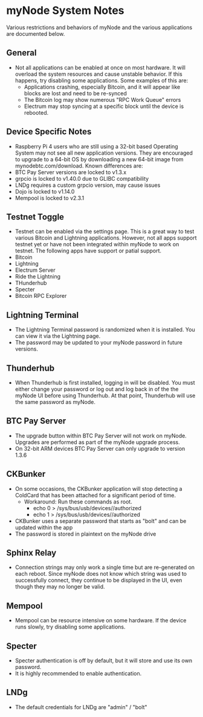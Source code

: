 # myNode System Notes

Various restrictions and behaviors of myNode and the various applications are documented below.

## General
- Not all applications can be enabled at once on most hardware. It will overload the system resources and cause unstable
behavior. If this happens, try disabling some applications. Some examples of this are:
  - Applications crashing, especially Bitcoin, and it will appear like blocks are lost and need to be re-synced
  - The Bitcoin log may show numerous "RPC Work Queue" errors
  - Electrum may stop syncing at a specific block until the device is rebooted.

## Device Specific Notes
- Raspberry Pi 4 users who are still using a 32-bit based Operating System may not see all new application versions. They are encouraged to upgrade to a 64-bit OS by downloading a new 64-bit image from mynodebtc.com/download. Known
differences are:
 - BTC Pay Server versions are locked to v1.3.x
 - grpcio is locked to v1.40.0 due to GLIBC compatibility
 - LNDg requires a custom grpcio version, may cause issues
 - Dojo is locked to v1.14.0
 - Mempool is locked to v2.3.1

## Testnet Toggle
- Testnet can be enabled via the settings page. This is a great way to test various Bitcoin and Lightning applications. However, not all apps support testnet yet or have not been integrated within myNode to work on testnet. The following apps
have support or patial support.
 - Bitcoin
 - Lightning
 - Electrum Server
 - Ride the Lightning
 - THunderhub
 - Specter
 - Bitcoin RPC Explorer

## Lightning Terminal

- The Lightning Terminal password is randomized when it is installed. You can view it via the Lightning page.
- The password may be updated to your myNode password in future versions.

## Thunderhub

- When Thunderhub is first installed, logging in will be disabled. You must either change your password or log out and log back in of the the myNode UI before using Thunderhub. At that point, Thunderhub will use the same password as myNode.

## BTC Pay Server

- The upgrade button within BTC Pay Server will not work on myNode. Upgrades are performed as part of the myNode upgrade process.
- On 32-bit ARM devices BTC Pay Server can only upgrade to version 1.3.6

## CKBunker

- On some occasions, the CKBunker application will stop detecting a ColdCard that has been attached for a significant period of time.
  - Workaround: Run these commands as root.
    - echo 0 > /sys/bus/usb/devices/<coldcard device>/authorized
    - echo 1 > /sys/bus/usb/devices/<coldcard device>/authorized
- CKBunker uses a separate password that starts as "bolt" and can be updated within the app
- The password is stored in plaintext on the myNode drive

## Sphinx Relay

- Connection strings may only work a single time but are re-generated on each reboot. Since myNode does not know which string was used to successfully connect, they continue to be displayed in the UI, even though they may no longer be valid.

## Mempool

- Mempool can be resource intensive on some hardware. If the device runs slowly, try disabling some applications.

## Specter

- Specter authentication is off by default, but it will store and use its own password.
- It is highly recommended to enable authentication.

## LNDg

- The default credentials for LNDg are "admin" / "bolt"